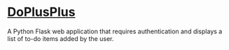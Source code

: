# [DoPlusPlus](https://doplusplus.herokuapp.com/)
A Python Flask web application that requires authentication and displays a list of to-do items added by the user. 
